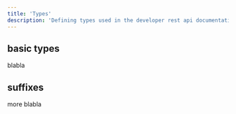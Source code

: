 ```yaml
---
title: 'Types'
description: 'Defining types used in the developer rest api documentation'
---
```


## basic types
blabla

## suffixes
more blabla
